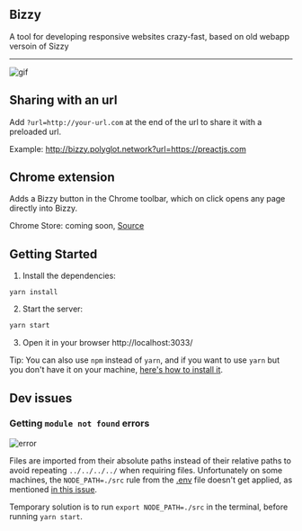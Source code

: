 ## Bizzy

A tool for developing responsive websites crazy-fast, based on old webapp versoin of Sizzy

---

![gif](http://i.imgur.com/BtyqVle.gif)

## Sharing with an url
Add ```?url=http://your-url.com``` at the end of the url to share it with a preloaded url.

Example: <a href="http://bizzy.polyglot.network?url=https://preactjs.com" target="_blank">http://bizzy.polyglot.network?url=https://preactjs.com</a>

## Chrome extension
Adds a Bizzy button in the Chrome toolbar, which on click opens any page directly into Bizzy.

Chrome Store: coming soon, [Source](https://github.com/nileshtrivedi/bizzy/tree/master/chrome-extension)

## Getting Started

1. Install the dependencies:
```
yarn install
```

2. Start the server:

```sh
yarn start
```

3. Open it in your browser http://localhost:3033/

Tip: You can also use ```npm``` instead of ```yarn```, and if you want to use ```yarn``` but you don't have it on your machine, [here's how to install it](https://yarnpkg.com/lang/en/docs/install/).

## Dev issues

### Getting ```module not found``` errors
![error](http://i.imgur.com/45S4JsF.png)

Files are imported from their absolute paths instead of their relative paths to avoid repeating ```../../../../``` when requiring files. Unfortunately on some machines, the ```NODE_PATH=./src``` rule from the [.env](https://github.com/nileshtrivedi/bizzy/blob/master/.env#L4) file doesn't get applied, as mentioned [in this issue](https://github.com/nileshtrivedi/bizzy/issues/31).

Temporary solution is to run ```export NODE_PATH=./src``` in the terminal, before running ```yarn start```.


